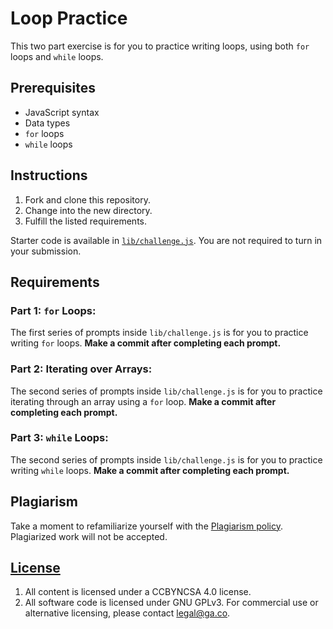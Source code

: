 # Loop Practice

This two part exercise is for you to practice writing loops, using both `for`
loops and `while` loops.

## Prerequisites

* JavaScript syntax
* Data types
* `for` loops
* `while` loops

## Instructions

1. Fork and clone this repository.
1. Change into the new directory.
1. Fulfill the listed requirements.

Starter code is available in [`lib/challenge.js`](lib/challenge.js). You are not
required to turn in your submission.

## Requirements

### Part 1: `for` Loops:

The first series of prompts inside `lib/challenge.js` is for you to practice
writing `for` loops. **Make a commit after completing each prompt.**

### Part 2: Iterating over Arrays:

The second series of prompts inside `lib/challenge.js` is for you to practice
iterating through an array using a `for` loop. **Make a commit after completing
each prompt.**

### Part 3: `while` Loops:

The second series of prompts inside `lib/challenge.js` is for you to practice
writing `while` loops. **Make a commit after completing each prompt.**

## Plagiarism

Take a moment to refamiliarize yourself with the [Plagiarism policy](https://git.generalassemb.ly/DC-WDI/Administrative/blob/master/plagiarism.md). Plagiarized work will not be accepted.

## [License](LICENSE)

1.  All content is licensed under a CC­BY­NC­SA 4.0 license.
1.  All software code is licensed under GNU GPLv3. For commercial use or
    alternative licensing, please contact legal@ga.co.
